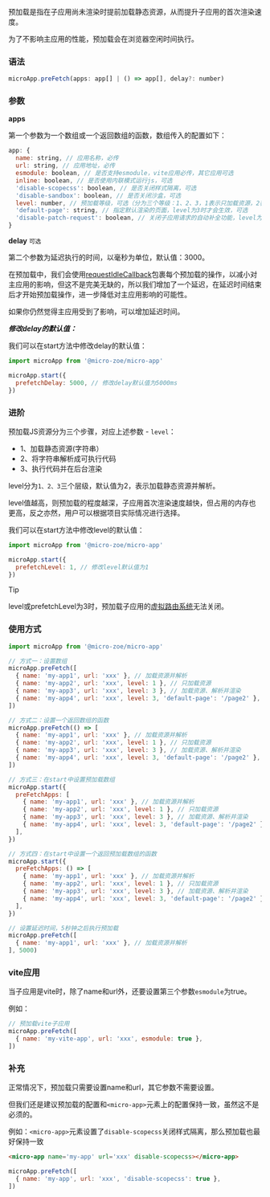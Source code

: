预加载是指在子应用尚未渲染时提前加载静态资源，从而提升子应用的首次渲染速度。

为了不影响主应用的性能，预加载会在浏览器空闲时间执行。

### 语法
```js
microApp.preFetch(apps: app[] | () => app[], delay?: number)
```
### 参数
**apps**

第一个参数为一个数组或一个返回数组的函数，数组传入的配置如下：
```js
app: {
  name: string, // 应用名称，必传
  url: string, // 应用地址，必传
  esmodule: boolean, // 是否支持esmodule，vite应用必传，其它应用可选
  inline: boolean, // 是否使用内联模式运行js，可选
  'disable-scopecss': boolean, // 是否关闭样式隔离，可选
  'disable-sandbox': boolean, // 是否关闭沙盒，可选
  level: number, // 预加载等级，可选（分为三个等级：1、2、3，1表示只加载资源，2表示加载并解析，3表示加载解析并渲染，默认为2）
  'default-page': string, // 指定默认渲染的页面，level为3时才会生效，可选
  'disable-patch-request': boolean, // 关闭子应用请求的自动补全功能，level为3时才会生效，可选
}
```

**delay** `可选`

第二个参数为延迟执行的时间，以毫秒为单位，默认值：3000。

在预加载中，我们会使用[requestIdleCallback](https://developer.mozilla.org/zh-CN/docs/Web/API/Window/requestIdleCallback)包裹每个预加载的操作，以减小对主应用的影响，但这不是完美无缺的，所以我们增加了一个延迟，在延迟时间结束后才开始预加载操作，进一步降低对主应用影响的可能性。

如果你仍然觉得主应用受到了影响，可以增加延迟时间。

***修改delay的默认值：***

我们可以在start方法中修改delay的默认值：
```js
import microApp from '@micro-zoe/micro-app'

microApp.start({
  prefetchDelay: 5000, // 修改delay默认值为5000ms
})
```


### 进阶
预加载JS资源分为三个步骤，对应上述参数 - `level`：
- 1、加载静态资源(字符串）
- 2、将字符串解析成可执行代码 
- 3、执行代码并在后台渲染

level分为`1、2、3`三个层级，默认值为2，表示加载静态资源并解析。

level值越高，则预加载的程度越深，子应用首次渲染速度越快，但占用的内存也更高，反之亦然，用户可以根据项目实际情况进行选择。

我们可以在start方法中修改level的默认值：
```js
import microApp from '@micro-zoe/micro-app'

microApp.start({
  prefetchLevel: 1, // 修改level默认值为1
})
```

> [!TIP]
> level或prefetchLevel为3时，预加载子应用的[虚拟路由系统](/zh-cn/router)无法关闭。

### 使用方式
```js
import microApp from '@micro-zoe/micro-app'

// 方式一：设置数组
microApp.preFetch([
  { name: 'my-app1', url: 'xxx' }, // 加载资源并解析
  { name: 'my-app2', url: 'xxx', level: 1 }, // 只加载资源
  { name: 'my-app3', url: 'xxx', level: 3 }, // 加载资源、解析并渲染
  { name: 'my-app4', url: 'xxx', level: 3, 'default-page': '/page2' }, // 加载资源、解析并渲染子应用的page2页面
])

// 方式二：设置一个返回数组的函数
microApp.preFetch(() => [
  { name: 'my-app1', url: 'xxx' }, // 加载资源并解析
  { name: 'my-app2', url: 'xxx', level: 1 }, // 只加载资源
  { name: 'my-app3', url: 'xxx', level: 3 }, // 加载资源、解析并渲染
  { name: 'my-app4', url: 'xxx', level: 3, 'default-page': '/page2' }, // 加载资源、解析并渲染子应用的page2页面
])

// 方式三：在start中设置预加载数组
microApp.start({
  preFetchApps: [
    { name: 'my-app1', url: 'xxx' }, // 加载资源并解析
    { name: 'my-app2', url: 'xxx', level: 1 }, // 只加载资源
    { name: 'my-app3', url: 'xxx', level: 3 }, // 加载资源、解析并渲染
    { name: 'my-app4', url: 'xxx', level: 3, 'default-page': '/page2' }, // 加载资源、解析并渲染子应用的page2页面
  ],
})

// 方式四：在start中设置一个返回预加载数组的函数
microApp.start({
  preFetchApps: () => [
    { name: 'my-app1', url: 'xxx' }, // 加载资源并解析
    { name: 'my-app2', url: 'xxx', level: 1 }, // 只加载资源
    { name: 'my-app3', url: 'xxx', level: 3 }, // 加载资源、解析并渲染
    { name: 'my-app4', url: 'xxx', level: 3, 'default-page': '/page2' }, // 加载资源、解析并渲染子应用的page2页面
  ],
})

// 设置延迟时间，5秒钟之后执行预加载
microApp.preFetch([
  { name: 'my-app1', url: 'xxx' }, // 加载资源并解析
], 5000)
```

### vite应用
当子应用是vite时，除了name和url外，还要设置第三个参数`esmodule`为true。

例如：
```js
// 预加载vite子应用
microApp.preFetch([
  { name: 'my-vite-app', url: 'xxx', esmodule: true },
])
```

### 补充
正常情况下，预加载只需要设置name和url，其它参数不需要设置。

但我们还是建议预加载的配置和`<micro-app>`元素上的配置保持一致，虽然这不是必须的。

例如：`<micro-app>`元素设置了`disable-scopecss`关闭样式隔离，那么预加载也最好保持一致

```html
<micro-app name='my-app' url='xxx' disable-scopecss></micro-app>
```
```js
microApp.preFetch([
  { name: 'my-app', url: 'xxx', 'disable-scopecss': true },
])
```

